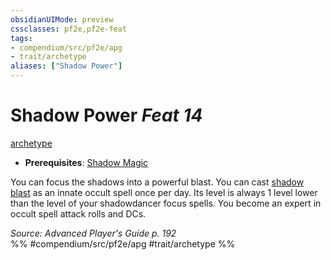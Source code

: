 ```yaml
---
obsidianUIMode: preview
cssclasses: pf2e,pf2e-feat
tags:
- compendium/src/pf2e/apg
- trait/archetype
aliases: ["Shadow Power"]
---
```

# Shadow Power  *Feat 14*  
[archetype](rules/traits/archetype.md "Archetype Feat Trait")  

- **Prerequisites**: [Shadow Magic](compendium/feats/shadow-magic-apg.md)

You can focus the shadows into a powerful blast. You can cast [shadow blast](compendium/spells/shadow-blast.md) as an innate occult spell once per day. Its level is always 1 level lower than the level of your shadowdancer focus spells. You become an expert in occult spell attack rolls and DCs.

*Source: Advanced Player's Guide p. 192*  
%% #compendium/src/pf2e/apg #trait/archetype %%
